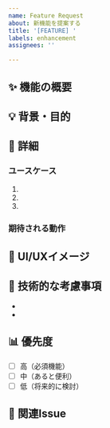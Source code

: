 ```yaml
---
name: Feature Request
about: 新機能を提案する
title: '[FEATURE] '
labels: enhancement
assignees: ''

---
```


## ✨ 機能の概要
<!-- 提案する機能の概要を簡潔に説明してください -->

## 💡 背景・目的
<!-- なぜこの機能が必要なのか、どのような問題を解決するのかを説明してください -->

## 📝 詳細
<!-- 機能の詳細を説明してください -->

### ユースケース
<!-- この機能をどのように使用するかを説明してください -->

1.
2.
3.

### 期待される動作
<!-- この機能がどのように動作するべきかを説明してください -->

## 🎨 UI/UXイメージ
<!-- 可能であれば、UI/UXのイメージやワイヤーフレームを添付してください -->

## 🔧 技術的な考慮事項
<!-- 技術的に考慮すべき点があれば記載してください -->

-
-

## 📊 優先度
<!-- この機能の優先度を選択してください -->

- [ ] 高（必須機能）
- [ ] 中（あると便利）
- [ ] 低（将来的に検討）

## 🔗 関連Issue
<!-- 関連するIssue番号があれば記載してください -->

#

